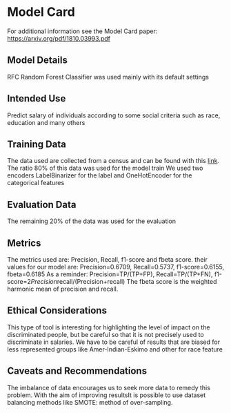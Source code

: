 # Model Card

For additional information see the Model Card paper: https://arxiv.org/pdf/1810.03993.pdf

## Model Details
RFC Random Forest Classifier was used mainly with its default settings 

## Intended Use
Predict salary of individuals according to some social criteria such as race, education and many others

## Training Data
The data used are collected from a census and can be found with this [link](https://archive.ics.uci.edu/ml/datasets/census+income). The ratio 80% of this data was used for the model train
We used two encoders LabelBinarizer for the label and OneHotEncoder for the categorical features

## Evaluation Data
The remaining 20% of the data was used for the evaluation

## Metrics
The metrics used are: Precision, Recall, f1-score and fbeta score. 
their values for our model are: Precision=0.6709, Recall=0.5737, f1-score=0.6155, fbeta=0.6185
As a reminder: Precision=TP/(TP+FP), Recall=TP/(TP+FN), f1-score=2*Precision*recall/(Precision+recall)
The fbeta score is the weighted harmonic mean of precision and recall.

## Ethical Considerations
This type of tool is interesting for highlighting the level of impact on the discriminated people,
but be careful so that it is not precisely used to discriminate in salaries.
We have to be careful of results that are biased for less represented groups like Amer-Indian-Eskimo and other for race feature

## Caveats and Recommendations
The imbalance of data encourages us to seek more data to remedy this problem. 
With the aim of improving resultsIt is possible to use dataset balancing methods like SMOTE: method of over-sampling.

